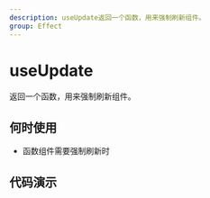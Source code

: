 ```yaml
---
description: useUpdate返回一个函数，用来强制刷新组件。
group: Effect
---
```


# useUpdate

返回一个函数，用来强制刷新组件。

## 何时使用

- 函数组件需要强制刷新时

## 代码演示

<code src="zhooks/useUpdate/demo/base.tsx"></code>
